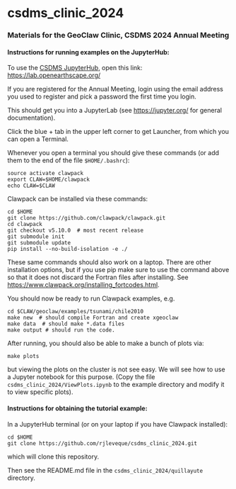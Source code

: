 # csdms_clinic_2024

### Materials for the GeoClaw Clinic, CSDMS 2024 Annual Meeting

#### Instructions for running examples on the JupyterHub:

To use the [CSDMS JupyterHub](https://csdms.colorado.edu/wiki/JupyterHub),
open this link:
    https://lab.openearthscape.org/
    
If you are registered for the Annual Meeting, login using the email address
you used to register and pick a password the first time you login.

This should get you into a JupyterLab (see https://jupyter.org/ for general
documentation).

Click the blue + tab in the upper left corner to get Launcher, from which
you can open a Terminal.

Whenever you open a terminal you should give these commands (or add them
to the end of the file `$HOME/.bashrc`):

    source activate clawpack
    export CLAW=$HOME/clawpack
    echo CLAW=$CLAW

Clawpack can be installed via these commands:

    cd $HOME
    git clone https://github.com/clawpack/clawpack.git
    cd clawpack
    git checkout v5.10.0  # most recent release
    git submodule init
    git submodule update
    pip install --no-build-isolation -e ./

These same commands should also work on a laptop.  There are other
installation options, but if you use pip make sure to use the
command above so that it does not discard the Fortran files after
installing.  See https://www.clawpack.org/installing_fortcodes.html.
    
You should now be ready to run Clawpack examples, e.g.

    cd $CLAW/geoclaw/examples/tsunami/chile2010
    make new  # should compile Fortran and create xgeoclaw
    make data  # should make *.data files
    make output # should run the code.
    
After running, you should also be able to make a bunch of plots via:

    make plots
    
but viewing the plots on the cluster is not see easy.
We will see how to use a Jupyter notebook for this purpose.
(Copy the file `csdms_clinic_2024/ViewPlots.ipynb` to the example
directory and modify it to view specific plots).

#### Instructions for obtaining the tutorial example:

In a JupyterHub terminal (or on your laptop if you have Clawpack installed):

    cd $HOME
    git clone https://github.com/rjleveque/csdms_clinic_2024.git
    
which will clone this repository.

Then see the README.md file in the `csdms_clinic_2024/quillayute` directory.
